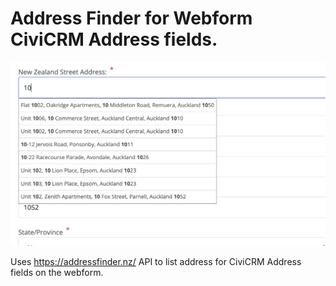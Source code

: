 # Address Finder for Webform CiviCRM Address fields.

![Screenshot](/images/address_finder_webform.png)

Uses https://addressfinder.nz/ API to list address for CiviCRM Address fields on the webform.
